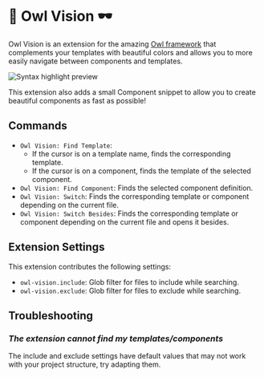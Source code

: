 # 🦉 Owl Vision 🕶️

Owl Vision is an extension for the amazing [Owl framework](https://github.com/odoo/owl) that complements your templates with beautiful colors and allows you to more easily navigate between components and templates.

![Syntax highlight preview](https://raw.githubusercontent.com/odoo/owl/master/tools/owl-vision/assets/syntax_highlight.png)

This extension also adds a small Component snippet to allow you to create beautiful components as fast as possible!

## Commands

* `Owl Vision: Find Template`:
    - If the cursor is on a template name, finds the corresponding template.
    - If the cursor is on a component, finds the template of the selected component.
* `Owl Vision: Find Component`: Finds the selected component definition.
* `Owl Vision: Switch`: Finds the corresponding template or component depending on the current file.
* `Owl Vision: Switch Besides`: Finds the corresponding template or component depending on the current file and opens it besides.

## Extension Settings

This extension contributes the following settings:

* `owl-vision.include`: Glob filter for files to include while searching.
* `owl-vision.exclude`: Glob filter for files to exclude while searching.

## Troubleshooting

### *The extension cannot find my templates/components*

The include and exclude settings have default values that may not work with your project structure, try adapting them.
